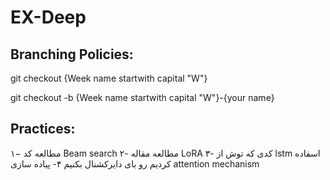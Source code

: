# EX-Deep
## Branching Policies:
git checkout  {Week name startwith capital "W"}

git checkout -b {Week name startwith capital "W"}-{your name}

## Practices:
۱− مطالعه کد Beam search
۲- مطالعه مقاله LoRA
۳- کدی که توش از lstm اسفاده کردیم رو بای دایرکشنال بکنیم
۴- پیاده سازی attention mechanism 


